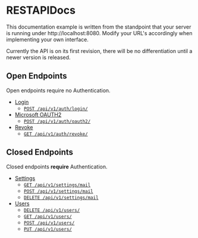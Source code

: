 # RESTAPIDocs

This documentation example is written from the standpoint that your server is running under http://localhost:8080. Modify your URL's accordingly when implementing your own interface.

Currently the API is on its first revision, there will be no differentiation until a newer version is released.

## Open Endpoints

Open endpoints require no Authentication.

- [Login](v1/auth/login/)
    - [`POST /api/v1/auth/login/`](v1/auth/login/post.md)
- [Microsoft OAUTH2](v1/auth/oauth2/)
    - [`POST /api/v1/auth/oauth2/`](v1/auth/oauth2/post.md)
- [Revoke](v1/auth/oauth2/)
    - [`GET /api/v1/auth/revoke/`](v1/auth/revoke/delete.md)

## Closed Endpoints

Closed endpoints **require** Authentication.

- [Settings](v1/settings/)
    - [`GET /api/v1/settings/mail`](v1/settings/mail/get.md)
    - [`POST /api/v1/settings/mail`](v1/settings/mail/post.md)
    - [`DELETE /api/v1/settings/mail`](v1/settings/mail/delete.md)
- [Users](v1/users/)
    - [`DELETE /api/v1/users/`](v1/users/delete.md)
    - [`GET /api/v1/users/`](v1/users/get.md)
    - [`POST /api/v1/users/`](v1/users/post.md)
    - [`PUT /api/v1/users/`](v1/users/put.md)